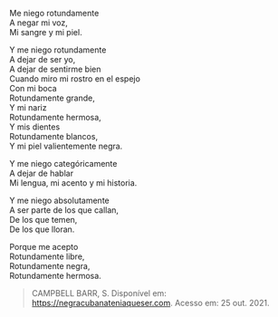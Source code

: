 Me niego rotundamente\
A negar mi voz,\
Mi sangre y mi piel.

Y me niego rotundamente\
A dejar de ser yo,\
A dejar de sentirme bien\
Cuando miro mi rostro en el espejo\
Con mi boca\
Rotundamente grande,\
Y mi nariz\
Rotundamente hermosa,\
Y mis dientes\
Rotundamente blancos,\
Y mi piel valientemente negra.

Y me niego categóricamente\
A dejar de hablar\
Mi lengua, mi acento y mi historia.

Y me niego absolutamente\
A ser parte de los que callan,\
De los que temen,\
De los que lloran.

Porque me acepto\
Rotundamente libre,\
Rotundamente negra,\
Rotundamente hermosa.

> CAMPBELL BARR, S. Disponível em: https://negracubanateniaqueser.com.
> Acesso em: 25 out. 2021.
